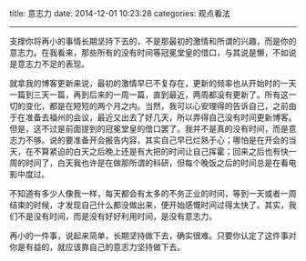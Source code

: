 title: 意志力
date: 2014-12-01 10:23:28
categories: 观点看法

---

支撑你将再小的事情长期坚持下去的，不是那最初的激情和所谓的兴趣，而是你的意志力。在我看来，那些所有的没有时间等冠冕堂皇的借口，与其说是懒，不如说是意志力不足的表现。

<!--more-->

就拿我的博客更新来说，最初的激情早已不复存在，更新的频率也从开始时的一天一篇到三天一篇，再到后来的一周一篇，直到最近，两周都没有更新了。所有这一切的变化，都是在短短的两个月之内。当然，我可以心安理得的告诉自己，之前由于在准备去福州的会议，最近又出去了好几天，所以弄得自己没有时间更新博客。但是，这不过是前面提到的冠冕堂皇的借口罢了。我并不是真的没有时间，而是意志力不够。说的要准备开会报告内容，其实自己早已烂熟于心；哪怕是在开会的当天，在不算紧迫的白天之后晚上还是有大把的时间让自己挥霍；回来之后也有快一周的时间了，白天我也许是在做那所谓的科研，但每个晚饭之后的时间总是在看电影中度过。

不知道有多少人像我一样，每天都会有太多的不务正业的时间，等到一天或者一周结束的时候，才发现自己什么都没做出来，便开始感慨时间过得太快了。其实，我们不是没有时间，而是没有好好利用时间，是没有意志力。

再小的一件事，说起来简单，长期坚持做下去，确实很难。只要你认定了这件事对你是有益的，就应该靠自己的意志力坚持做下去。